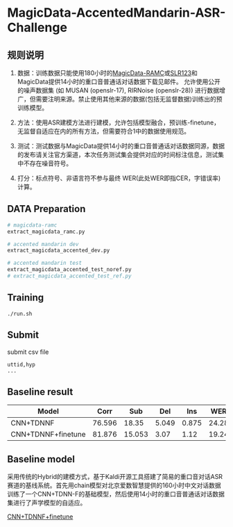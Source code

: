 # MagicData-AccentedMandarin-ASR-Challenge

## 规则说明
1. 数据：训练数据只能使用180小时的[MagicData-RAMC](https://magichub.com/datasets/magicdata-ramc/)或[SLR123](https://www.openslr.org/123/)和MagicData提供14小时的重口音普通话对话数据下载见邮件。
允许使用公开的噪声数据集 (如 MUSAN (openslr-17), RIRNoise (openslr-28)) 进行数据增广，但需要注明来源。禁止使用其他来源的数据(包括无监督数据)训练出的预训练模型。

2. 方法：使用ASR建模方法进行建模，允许包括模型融合，预训练-finetune，无监督自适应在内的所有方法，但需要符合1中的数据使用规范。

3. 测试：测试数据与MagicData提供14小时的重口音普通话对话数据同源，数据的发布请关注官方渠道，本次任务测试集会提供对应的时间标注信息，测试集中不存在噪音符号。

4. 打分：标点符号、非语言符不参与最终 WER(此处WER即指CER，字错误率) 计算。

## DATA Preparation
```bash
# magicdata-ramc
extract_magicdata_ramc.py

# accented mandarin dev 
extract_magicdata_accented_dev.py

# accented mandarin test
extract_magicdata_accented_test_noref.py
# extract_magicdata_accented_test_ref.py
```

## Training
```bsah
./run.sh
```

## Submit
submit csv file
```
uttid,hyp
...

```

## Baseline result
| Model| Corr | Sub  | Del  |Ins   | WER  |
|------|------|------|------|------|------|
|CNN+TDNNF|76.596|18.35|5.049|0.875|24.28|
|CNN+TDNNF+finetune|81.876|15.053|3.07|1.12|19.24|

## Baseline model
采用传统的Hybrid的建模方式，基于Kaldi开源工具搭建了简易的重口音对话ASR 赛道的基线系统。首先用chain模型对北京爱数智慧提供的160小时中文对话数据训练了一个CNN+TDNN-F的基础模型，然后使用14小时的重口音普通话对话数据集进行了声学模型的自适应。

[CNN+TDNNF+finetune](https://freedata.oss-cn-beijing.aliyuncs.com/MagicData-AccentedMandarin-ASR-Challenge.tar.gz)

